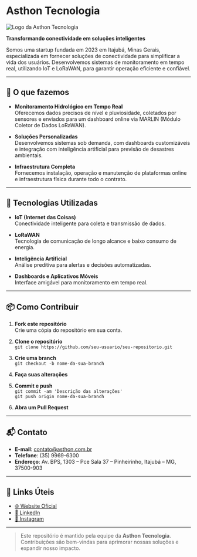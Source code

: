 # Asthon Tecnologia

![Logo da Asthon Tecnologia](https://asthon.com.br/assets/img/logo.png)

**Transformando conectividade em soluções inteligentes**

Somos uma startup fundada em 2023 em Itajubá, Minas Gerais, especializada em fornecer soluções de conectividade para simplificar a vida dos usuários. Desenvolvemos sistemas de monitoramento em tempo real, utilizando IoT e LoRaWAN, para garantir operação eficiente e confiável.

---

## 🚀 O que fazemos

- **Monitoramento Hidrológico em Tempo Real**  
  Oferecemos dados precisos de nível e pluviosidade, coletados por sensores e enviados para um dashboard online via MARLIN (Módulo Coletor de Dados LoRaWAN).

- **Soluções Personalizadas**  
  Desenvolvemos sistemas sob demanda, com dashboards customizáveis e integração com inteligência artificial para previsão de desastres ambientais.

- **Infraestrutura Completa**  
  Fornecemos instalação, operação e manutenção de plataformas online e infraestrutura física durante todo o contrato.

---

## 🧩 Tecnologias Utilizadas

- **IoT (Internet das Coisas)**  
  Conectividade inteligente para coleta e transmissão de dados.

- **LoRaWAN**  
  Tecnologia de comunicação de longo alcance e baixo consumo de energia.

- **Inteligência Artificial**  
  Análise preditiva para alertas e decisões automatizadas.

- **Dashboards e Aplicativos Móveis**  
  Interface amigável para monitoramento em tempo real.

---

## 📦 Como Contribuir

1. **Fork este repositório**  
   Crie uma cópia do repositório em sua conta.

2. **Clone o repositório**  
   `git clone https://github.com/seu-usuario/seu-repositorio.git`

3. **Crie uma branch**  
   `git checkout -b nome-da-sua-branch`

4. **Faça suas alterações**

5. **Commit e push**  
   `git commit -am 'Descrição das alterações'`  
   `git push origin nome-da-sua-branch`

6. **Abra um Pull Request**

---

## 📬 Contato

- **E-mail**: [contato@asthon.com.br](mailto:contato@asthon.com.br)
- **Telefone**: (35) 9969-6300
- **Endereço**: Av. BPS, 1303 – Pce Sala 37 – Pinheirinho, Itajubá – MG, 37500-903

---

## 🔗 Links Úteis

- [🌐 Website Oficial](https://asthon.com.br/)
- [🔗 LinkedIn](https://www.linkedin.com/company/asthon-tecnologia)
- [📸 Instagram](https://www.instagram.com/asthon.tecnologia)

---

> Este repositório é mantido pela equipe da **Asthon Tecnologia**. Contribuições são bem-vindas para aprimorar nossas soluções e expandir nosso impacto.
